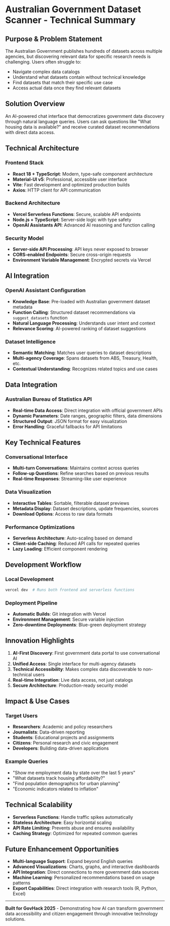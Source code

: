 # Australian Government Dataset Scanner - Technical Summary

## Purpose & Problem Statement

The Australian Government publishes hundreds of datasets across multiple agencies, but discovering relevant data for specific research needs is challenging. Users often struggle to:

- Navigate complex data catalogs
- Understand what datasets contain without technical knowledge
- Find datasets that match their specific use case
- Access actual data once they find relevant datasets

## Solution Overview

An AI-powered chat interface that democratizes government data discovery through natural language queries. Users can ask questions like "What housing data is available?" and receive curated dataset recommendations with direct data access.

## Technical Architecture

### Frontend Stack

- **React 18 + TypeScript**: Modern, type-safe component architecture
- **Material-UI v5**: Professional, accessible user interface
- **Vite**: Fast development and optimized production builds
- **Axios**: HTTP client for API communication

### Backend Architecture

- **Vercel Serverless Functions**: Secure, scalable API endpoints
- **Node.js + TypeScript**: Server-side logic with type safety
- **OpenAI Assistants API**: Advanced AI reasoning and function calling

### Security Model

- **Server-side API Processing**: API keys never exposed to browser
- **CORS-enabled Endpoints**: Secure cross-origin requests
- **Environment Variable Management**: Encrypted secrets via Vercel

## AI Integration

### OpenAI Assistant Configuration

- **Knowledge Base**: Pre-loaded with Australian government dataset metadata
- **Function Calling**: Structured dataset recommendations via `suggest_datasets` function
- **Natural Language Processing**: Understands user intent and context
- **Relevance Scoring**: AI-powered ranking of dataset suggestions

### Dataset Intelligence

- **Semantic Matching**: Matches user queries to dataset descriptions
- **Multi-agency Coverage**: Spans datasets from ABS, Treasury, Health, etc.
- **Contextual Understanding**: Recognizes related topics and use cases

## Data Integration

### Australian Bureau of Statistics API

- **Real-time Data Access**: Direct integration with official government APIs
- **Dynamic Parameters**: Date ranges, geographic filters, data dimensions
- **Structured Output**: JSON format for easy visualization
- **Error Handling**: Graceful fallbacks for API limitations

## Key Technical Features

### Conversational Interface

- **Multi-turn Conversations**: Maintains context across queries
- **Follow-up Questions**: Refine searches based on previous results
- **Real-time Responses**: Streaming-like user experience

### Data Visualization

- **Interactive Tables**: Sortable, filterable dataset previews
- **Metadata Display**: Dataset descriptions, update frequencies, sources
- **Download Options**: Access to raw data formats

### Performance Optimizations

- **Serverless Architecture**: Auto-scaling based on demand
- **Client-side Caching**: Reduced API calls for repeated queries
- **Lazy Loading**: Efficient component rendering

## Development Workflow

### Local Development

```bash
vercel dev  # Runs both frontend and serverless functions
```

### Deployment Pipeline

- **Automatic Builds**: Git integration with Vercel
- **Environment Management**: Secure variable injection
- **Zero-downtime Deployments**: Blue-green deployment strategy

## Innovation Highlights

1. **AI-First Discovery**: First government data portal to use conversational AI
2. **Unified Access**: Single interface for multi-agency datasets
3. **Technical Accessibility**: Makes complex data discoverable to non-technical users
4. **Real-time Integration**: Live data access, not just catalogs
5. **Secure Architecture**: Production-ready security model

## Impact & Use Cases

### Target Users

- **Researchers**: Academic and policy researchers
- **Journalists**: Data-driven reporting
- **Students**: Educational projects and assignments
- **Citizens**: Personal research and civic engagement
- **Developers**: Building data-driven applications

### Example Queries

- "Show me employment data by state over the last 5 years"
- "What datasets track housing affordability?"
- "Find population demographics for urban planning"
- "Economic indicators related to inflation"

## Technical Scalability

- **Serverless Functions**: Handle traffic spikes automatically
- **Stateless Architecture**: Easy horizontal scaling
- **API Rate Limiting**: Prevents abuse and ensures availability
- **Caching Strategy**: Optimized for repeated common queries

## Future Enhancement Opportunities

- **Multi-language Support**: Expand beyond English queries
- **Advanced Visualizations**: Charts, graphs, and interactive dashboards
- **API Integration**: Direct connections to more government data sources
- **Machine Learning**: Personalized recommendations based on usage patterns
- **Export Capabilities**: Direct integration with research tools (R, Python, Excel)

---

**Built for GovHack 2025** - Demonstrating how AI can transform government data accessibility and citizen engagement through innovative technology solutions.
